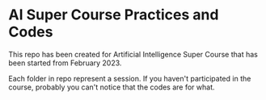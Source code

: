 # AI Super Course Practices and Codes
This repo has been created for Artificial Intelligence Super Course that has been started from February 2023.

Each folder in repo represent a session. If you haven't participated in the course, probably you can't notice that the codes are for what.
